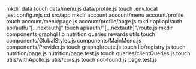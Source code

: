 mkdir data
touch data/menu.js data/profile.js
touch .env.local jest.config.mjs
cd src/app
mkdir account account/menu account/profile
touch account/menu/page.js account/profile/page.js
mkdir api api/auth api/auth/"[...nextauth]"
touch api/auth/"[...nextauth]"/route.js
mkdir components graphql lib nutrition queries rewards utils
touch components/GlobalStyles.js components/MainMenu.js components/Provider.js
touch graphql/route.js
touch lib/registry.js
touch nutrition/page.js nutrition/page.test.js
touch queries/clientQueries.js
touch utils/withApollo.js utils/cors.js
touch not-found.js page.test.js
